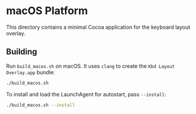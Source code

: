 # macOS Platform

This directory contains a minimal Cocoa application for the keyboard layout overlay.

## Building

Run `build_macos.sh` on macOS. It uses `clang` to create the `Kbd Layout Overlay.app` bundle:

```sh
./build_macos.sh
```

To install and load the LaunchAgent for autostart, pass `--install`:

```sh
./build_macos.sh --install
```
